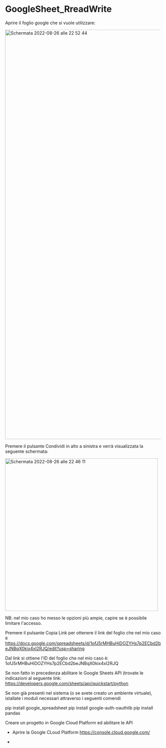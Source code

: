 # GoogleSheet_RreadWrite

Aprire il foglio google che si vuole utilizzare:

<img width="1325" alt="Schermata 2022-08-26 alle 22 52 44" src="https://user-images.githubusercontent.com/66548449/186989072-cc8d6164-052f-4710-9703-bbaa62aded0d.png">

Premere il pulsante Condividi in alto a sinistra e verrà visualizzata la seguente schermata:

<img width="494" alt="Schermata 2022-08-26 alle 22 46 11" src="https://user-images.githubusercontent.com/66548449/186988283-d0e1bf3c-7784-46b1-8366-a84154024bba.png">

NB: nel mio caso ho messo le opzioni più ampie, capire se è possibile limitare l'accesso.

Premere il pulsante Copia Link per ottenere il link del foglio che nel mio caso è https://docs.google.com/spreadsheets/d/1ofJ5rMHBuHiDOZYHs7p2ECbd2beJNBqX0kix4xI2RJQ/edit?usp=sharing

Dal link si ottiene l'ID del foglio che nel mio caso è: 1ofJ5rMHBuHiDOZYHs7p2ECbd2beJNBqX0kix4xI2RJQ

Se non fatto in precedenza abilitare le Google Sheets API (trovate le indicazioni al seguente link: https://developers.google.com/sheets/api/quickstart/python

Se non già presenti nel sistema (o se avete creato un ambiente virtuale), istallate i moduli necessari attraverso i seguenti comendi

pip install google_spreadsheet
pip install google-auth-oauthlib
pip install pandas

Creare un progetto in Google Cloud Platform ed abilitare le API

- Aprire la Google CLoud Platform https://console.cloud.google.com/

-
